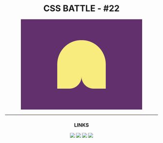 <div align="center">
  <h1>CSS BATTLE - #22</h1>

  <a href="https://cssbattle.dev/play/134" target="_blank">
    <img width="400" height="298" src="https://github.com/FabioMessias98/cssbattle/blob/master/battle-22/battle-22.png" title="Battle #22" alt="Battle #22">
  </a>

  <hr>
  
  <h3>
    LINKS
  </h3>

  <div align="center"> 
    <a href="https://instagram.com/fabiomelodev" target="_blank"><img src="https://img.shields.io/badge/-Instagram-%23E4405F?style=for-the-badge&logo=instagram&logoColor=white" target="_blank"></a> 
    <a href="https://www.facebook.com/fabio.messias.908132/" target="_blank"><img src="https://img.shields.io/badge/-Facebook-%3b59985F?style=for-the-badge&logo=facebook&logoColor=white" target="_blank"></a> 
    <a href="https://www.linkedin.com/in/fabio-de-melo-647843186/" target="_blank"><img src="https://img.shields.io/badge/-LinkedIn-%230077B5?style=for-the-badge&logo=linkedin&logoColor=white" target="_blank"></a> 
    <a href = "mailto:fabiomelodev@gmail.com"><img src="https://img.shields.io/badge/-Gmail-%23333?style=for-the-badge&logo=gmail&logoColor=white" target="_blank"></a>
  </div>
</div>

